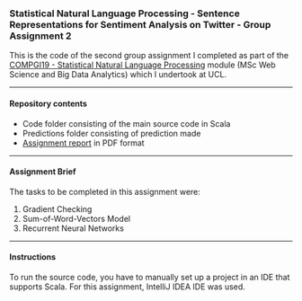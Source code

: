 ### Statistical Natural Language Processing - Sentence Representations for Sentiment Analysis on Twitter - Group Assignment 2

This is the code of the second group assignment I completed as part of the [COMPGI19 - Statistical Natural Language Processing](http://www.cs.ucl.ac.uk/teaching_learning/syllabus/mscml/gi19_statistical_natural_language_processing/) module (MSc Web Science and Big Data Analytics) which I undertook at UCL.

---

#### Repository contents

* Code folder consisting of the main source code in Scala
* Predictions folder consisting of prediction made
* [Assignment report]() in PDF format

---

#### Assignment Brief

The tasks to be completed in this assignment were:

1. Gradient Checking
2. Sum-of-Word-Vectors Model
3. Recurrent Neural Networks

---

#### Instructions

To run the source code, you have to manually set up a project in an IDE that supports Scala. For this assignment, IntelliJ IDEA IDE was used.
